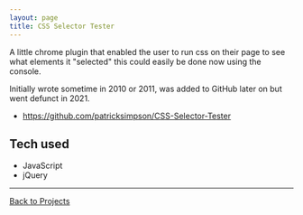 ```yaml
---
layout: page
title: CSS Selector Tester
---
```


A little chrome plugin that enabled the user to run css on their page to 
see what elements it "selected" this could easily be done now using the console.

Initially wrote sometime in 2010 or 2011, was added to GitHub later on but 
went defunct in 2021.

- <https://github.com/patricksimpson/CSS-Selector-Tester>


## Tech used

- JavaScript
- jQuery


----

[Back to Projects](/projects)
